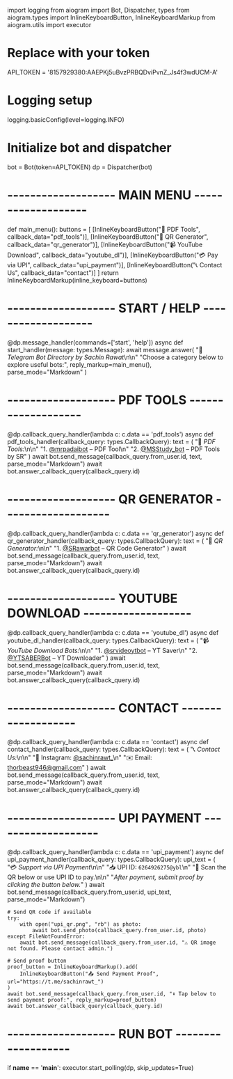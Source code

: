 import logging
from aiogram import Bot, Dispatcher, types
from aiogram.types import InlineKeyboardButton, InlineKeyboardMarkup
from aiogram.utils import executor

# Replace with your token
API_TOKEN = '8157929380:AAEPKj5uBvzPRBQDviPvnZ_Js4f3wdUCM-A'

# Logging setup
logging.basicConfig(level=logging.INFO)

# Initialize bot and dispatcher
bot = Bot(token=API_TOKEN)
dp = Dispatcher(bot)

# ------------------- MAIN MENU -------------------
def main_menu():
    buttons = [
        [InlineKeyboardButton("📂 PDF Tools", callback_data="pdf_tools")],
        [InlineKeyboardButton("🔲 QR Generator", callback_data="qr_generator")],
        [InlineKeyboardButton("📹 YouTube Download", callback_data="youtube_dl")],
        [InlineKeyboardButton("💳 Pay via UPI", callback_data="upi_payment")],
        [InlineKeyboardButton("📞 Contact Us", callback_data="contact")]
    ]
    return InlineKeyboardMarkup(inline_keyboard=buttons)

# ------------------- START / HELP -------------------
@dp.message_handler(commands=['start', 'help'])
async def start_handler(message: types.Message):
    await message.answer(
        "🤖 *Telegram Bot Directory by Sachin Rawat*\n\n"
        "Choose a category below to explore useful bots:",
        reply_markup=main_menu(),
        parse_mode="Markdown"
    )

# ------------------- PDF TOOLS -------------------
@dp.callback_query_handler(lambda c: c.data == 'pdf_tools')
async def pdf_tools_handler(callback_query: types.CallbackQuery):
    text = (
        "📂 *PDF Tools:*\n\n"
        "1. [@mrpadaibot](https://t.me/mrpadaibot) – PDF Tool\n"
        "2. [@MSStudy_bot](https://t.me/MSStudy_bot) – PDF Tools by SR"
    )
    await bot.send_message(callback_query.from_user.id, text, parse_mode="Markdown")
    await bot.answer_callback_query(callback_query.id)

# ------------------- QR GENERATOR -------------------
@dp.callback_query_handler(lambda c: c.data == 'qr_generator')
async def qr_generator_handler(callback_query: types.CallbackQuery):
    text = (
        "🔲 *QR Generator:*\n\n"
        "1. [@SRawarbot](https://t.me/SRawarbot) – QR Code Generator"
    )
    await bot.send_message(callback_query.from_user.id, text, parse_mode="Markdown")
    await bot.answer_callback_query(callback_query.id)

# ------------------- YOUTUBE DOWNLOAD -------------------
@dp.callback_query_handler(lambda c: c.data == 'youtube_dl')
async def youtube_dl_handler(callback_query: types.CallbackQuery):
    text = (
        "📹 *YouTube Download Bots:*\n\n"
        "1. [@srvideoytbot](https://t.me/srvideoytbot) – YT Saver\n"
        "2. [@YTSABERBot](https://t.me/YTSABERBot) – YT Downloader"
    )
    await bot.send_message(callback_query.from_user.id, text, parse_mode="Markdown")
    await bot.answer_callback_query(callback_query.id)

# ------------------- CONTACT -------------------
@dp.callback_query_handler(lambda c: c.data == 'contact')
async def contact_handler(callback_query: types.CallbackQuery):
    text = (
        "📞 *Contact Us:*\n\n"
        "📸 Instagram: [@sachinrawt_](https://www.instagram.com/sachinrawt_/?__pwa=1)\n"
        "✉️ Email: thorbeast946@gmail.com"
    )
    await bot.send_message(callback_query.from_user.id, text, parse_mode="Markdown")
    await bot.answer_callback_query(callback_query.id)

# ------------------- UPI PAYMENT -------------------
@dp.callback_query_handler(lambda c: c.data == 'upi_payment')
async def upi_payment_handler(callback_query: types.CallbackQuery):
    upi_text = (
        "💳 *Support via UPI Payment*\n\n"
        "📥 UPI ID: `6264926275@ybl`\n"
        "📸 Scan the QR below or use UPI ID to pay.\n\n"
        "*After payment, submit proof by clicking the button below.*"
    )
    await bot.send_message(callback_query.from_user.id, upi_text, parse_mode="Markdown")

    # Send QR code if available
    try:
        with open("upi_qr.png", "rb") as photo:
            await bot.send_photo(callback_query.from_user.id, photo)
    except FileNotFoundError:
        await bot.send_message(callback_query.from_user.id, "⚠️ QR image not found. Please contact admin.")

    # Send proof button
    proof_button = InlineKeyboardMarkup().add(
        InlineKeyboardButton("📤 Send Payment Proof", url="https://t.me/sachinrawt_")
    )
    await bot.send_message(callback_query.from_user.id, "⬇️ Tap below to send payment proof:", reply_markup=proof_button)
    await bot.answer_callback_query(callback_query.id)

# ------------------- RUN BOT -------------------
if __name__ == '__main__':
    executor.start_polling(dp, skip_updates=True)
